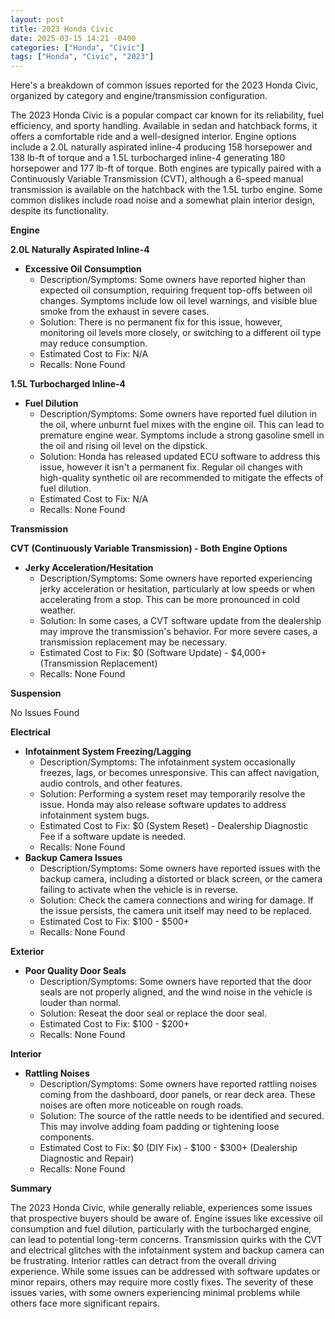 ```yaml
---
layout: post
title: 2023 Honda Civic
date: 2025-03-15 14:21 -0400
categories: ["Honda", "Civic"]
tags: ["Honda", "Civic", "2023"]
---
```

Here's a breakdown of common issues reported for the 2023 Honda Civic, organized by category and engine/transmission configuration.

The 2023 Honda Civic is a popular compact car known for its reliability, fuel efficiency, and sporty handling. Available in sedan and hatchback forms, it offers a comfortable ride and a well-designed interior. Engine options include a 2.0L naturally aspirated inline-4 producing 158 horsepower and 138 lb-ft of torque and a 1.5L turbocharged inline-4 generating 180 horsepower and 177 lb-ft of torque. Both engines are typically paired with a Continuously Variable Transmission (CVT), although a 6-speed manual transmission is available on the hatchback with the 1.5L turbo engine. Some common dislikes include road noise and a somewhat plain interior design, despite its functionality.

**Engine**

**2.0L Naturally Aspirated Inline-4**
*   **Excessive Oil Consumption**
    *   Description/Symptoms: Some owners have reported higher than expected oil consumption, requiring frequent top-offs between oil changes. Symptoms include low oil level warnings, and visible blue smoke from the exhaust in severe cases.
    *   Solution: There is no permanent fix for this issue, however, monitoring oil levels more closely, or switching to a different oil type may reduce consumption.
    *   Estimated Cost to Fix: N/A
    *   Recalls: None Found

**1.5L Turbocharged Inline-4**
*   **Fuel Dilution**
    *   Description/Symptoms: Some owners have reported fuel dilution in the oil, where unburnt fuel mixes with the engine oil. This can lead to premature engine wear. Symptoms include a strong gasoline smell in the oil and rising oil level on the dipstick.
    *   Solution: Honda has released updated ECU software to address this issue, however it isn't a permanent fix. Regular oil changes with high-quality synthetic oil are recommended to mitigate the effects of fuel dilution.
    *   Estimated Cost to Fix: N/A
    *   Recalls: None Found

**Transmission**

**CVT (Continuously Variable Transmission) - Both Engine Options**
*   **Jerky Acceleration/Hesitation**
    *   Description/Symptoms: Some owners have reported experiencing jerky acceleration or hesitation, particularly at low speeds or when accelerating from a stop. This can be more pronounced in cold weather.
    *   Solution: In some cases, a CVT software update from the dealership may improve the transmission's behavior. For more severe cases, a transmission replacement may be necessary.
    *   Estimated Cost to Fix: $0 (Software Update) - $4,000+ (Transmission Replacement)
    *   Recalls: None Found

**Suspension**

No Issues Found

**Electrical**

*   **Infotainment System Freezing/Lagging**
    *   Description/Symptoms: The infotainment system occasionally freezes, lags, or becomes unresponsive. This can affect navigation, audio controls, and other features.
    *   Solution: Performing a system reset may temporarily resolve the issue. Honda may also release software updates to address infotainment system bugs.
    *   Estimated Cost to Fix: $0 (System Reset) - Dealership Diagnostic Fee if a software update is needed.
    *   Recalls: None Found
*   **Backup Camera Issues**
    *   Description/Symptoms: Some owners have reported issues with the backup camera, including a distorted or black screen, or the camera failing to activate when the vehicle is in reverse.
    *   Solution: Check the camera connections and wiring for damage. If the issue persists, the camera unit itself may need to be replaced.
    *   Estimated Cost to Fix: $100 - $500+
    *   Recalls: None Found

**Exterior**

*   **Poor Quality Door Seals**
    *   Description/Symptoms: Some owners have reported that the door seals are not properly aligned, and the wind noise in the vehicle is louder than normal.
    *   Solution: Reseat the door seal or replace the door seal.
    *   Estimated Cost to Fix: $100 - $200+
    *   Recalls: None Found

**Interior**

*   **Rattling Noises**
    *   Description/Symptoms: Some owners have reported rattling noises coming from the dashboard, door panels, or rear deck area. These noises are often more noticeable on rough roads.
    *   Solution: The source of the rattle needs to be identified and secured. This may involve adding foam padding or tightening loose components.
    *   Estimated Cost to Fix: $0 (DIY Fix) - $100 - $300+ (Dealership Diagnostic and Repair)
    *   Recalls: None Found

**Summary**

The 2023 Honda Civic, while generally reliable, experiences some issues that prospective buyers should be aware of. Engine issues like excessive oil consumption and fuel dilution, particularly with the turbocharged engine, can lead to potential long-term concerns. Transmission quirks with the CVT and electrical glitches with the infotainment system and backup camera can be frustrating. Interior rattles can detract from the overall driving experience. While some issues can be addressed with software updates or minor repairs, others may require more costly fixes. The severity of these issues varies, with some owners experiencing minimal problems while others face more significant repairs.

